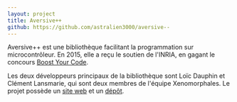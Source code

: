 ```yaml
---
layout: project
title: Aversive++
github: https://github.com/astralien3000/aversive--
---
```


Aversive++ est une bibliothèque facilitant la programmation sur microcontrôleur.
En 2015, elle a reçu le soutien de l'INRIA, en gagant le concours [Boost Your Code](http://www.inria.fr/actualite/actualites-inria/palmares-de-boost-your-code-2015).

<!--more-->

Les deux développeurs principaux de la bibliothèque sont Loïc Dauphin et Clément Lansmarie, qui sont deux membres de l'équipe Xenomorphales.
Le projet possède un [site web](http://astralien3000.github.io/aversive--) et un [dépôt](https://github.com/astralien3000/aversive--).